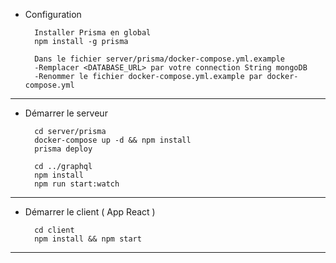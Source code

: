 

- Configuration

		Installer Prisma en global
		npm install -g prisma

		Dans le fichier server/prisma/docker-compose.yml.example 
		-Remplacer <DATABASE_URL> par votre connection String mongoDB
		-Renommer le fichier docker-compose.yml.example par docker-compose.yml


------------------------------------------------------

- Démarrer le serveur

		cd server/prisma
        docker-compose up -d && npm install
        prisma deploy

		cd ../graphql
		npm install
		npm run start:watch



------------------------------------------------------

- Démarrer le client ( App React )

		cd client
        npm install && npm start  

------------------------------------------------------